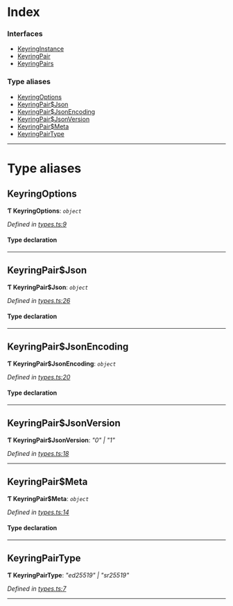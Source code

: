 

# Index

### Interfaces

* [KeyringInstance](../interfaces/_types_.keyringinstance.md)
* [KeyringPair](../interfaces/_types_.keyringpair.md)
* [KeyringPairs](../interfaces/_types_.keyringpairs.md)

### Type aliases

* [KeyringOptions](_types_.md#keyringoptions)
* [KeyringPair$Json](_types_.md#keyringpair_json)
* [KeyringPair$JsonEncoding](_types_.md#keyringpair_jsonencoding)
* [KeyringPair$JsonVersion](_types_.md#keyringpair_jsonversion)
* [KeyringPair$Meta](_types_.md#keyringpair_meta)
* [KeyringPairType](_types_.md#keyringpairtype)

---

# Type aliases

<a id="keyringoptions"></a>

##  KeyringOptions

**Ƭ KeyringOptions**: *`object`*

*Defined in [types.ts:9](https://github.com/polkadot-js/common/blob/9a3468d/packages/keyring/src/types.ts#L9)*

#### Type declaration

___
<a id="keyringpair_json"></a>

##  KeyringPair$Json

**Ƭ KeyringPair$Json**: *`object`*

*Defined in [types.ts:26](https://github.com/polkadot-js/common/blob/9a3468d/packages/keyring/src/types.ts#L26)*

#### Type declaration

___
<a id="keyringpair_jsonencoding"></a>

##  KeyringPair$JsonEncoding

**Ƭ KeyringPair$JsonEncoding**: *`object`*

*Defined in [types.ts:20](https://github.com/polkadot-js/common/blob/9a3468d/packages/keyring/src/types.ts#L20)*

#### Type declaration

___
<a id="keyringpair_jsonversion"></a>

##  KeyringPair$JsonVersion

**Ƭ KeyringPair$JsonVersion**: *"0" \| "1"*

*Defined in [types.ts:18](https://github.com/polkadot-js/common/blob/9a3468d/packages/keyring/src/types.ts#L18)*

___
<a id="keyringpair_meta"></a>

##  KeyringPair$Meta

**Ƭ KeyringPair$Meta**: *`object`*

*Defined in [types.ts:14](https://github.com/polkadot-js/common/blob/9a3468d/packages/keyring/src/types.ts#L14)*

#### Type declaration

[index: `string`]: `any`

___
<a id="keyringpairtype"></a>

##  KeyringPairType

**Ƭ KeyringPairType**: *"ed25519" \| "sr25519"*

*Defined in [types.ts:7](https://github.com/polkadot-js/common/blob/9a3468d/packages/keyring/src/types.ts#L7)*

___

